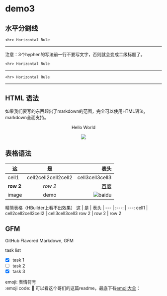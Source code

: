 # demo3

## 水平分割线

    <hr> Horizontal Rule
    
---

注意：3个hyphen的写法前一行不要写文字，否则就会变成二级标题了。

    <hr> Horizontal Rule
    
***

    <hr> Horizontal Rule
    
___

## HTML 语法

如果我们要写的东西超出了markdown的范围，完全可以使用HTML语法，markdown全面支持。

<p align='center'>Hello World</p>
<!--
这些只是注释文字而已。
会被忽视，不用搭理。
-->
<p  align='center'>
<img src='https://www.baidu.com/img/bd_logo1.png?where=super'>
</p>

## 表格语法

| 这 | 是 | 表头 |
| --- | :---: | ---: |
| cell1 | cell2cell2cell2cell2 | cell3cell3cell3 |
| **row 2** | *row 2* | [百度](http://www.baidu.com) |
| image | demo | ![baidu](https://www.baidu.com/img/bd_logo1.png?where=super "百度网站") |

精简表格（HBuilder上看不出效果）
 这 | 是 | 表头 |
 --- | :---: | ---: 
 cell1 | cell2cell2cell2cell2 | cell3cell3cell3 
 row 2 | row 2 | row 2 

## GFM

GitHub Flavored Markdown, GFM

task list  

- [x] task 1
- [ ] task 2
- [x] task 3

emoji: 表情符号  
    :emoji code:
    :snake:
可以看这个哥们的这篇readme，最底下有[emoji大全](https://github.com/guodongxiaren/README)：